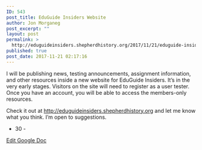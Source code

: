 ```yaml
---
ID: 543
post_title: EduGuide Insiders Website
author: Jon Morganeg
post_excerpt: ""
layout: post
permalink: >
  http://eduguideinsiders.shepherdhistory.org/2017/11/21/eduguide-insiders-website/
published: true
post_date: 2017-11-21 02:17:16
---
```

I will be publishing news, testing announcements, assignment information, and other resources inside a new website for EduGuide Insiders. It’s in the very early stages. Visitors on the site will need to register as a user tester. Once you have an account, you will be able to access the members-only resources.

Check it out at <a href="http://eduguideinsiders.shepherdhistory.org">http://eduguideinsiders.shepherdhistory.org</a> and let me know what you think. I’m open to suggestions.

- 30 -

<a href="https://docs.google.com/document/d/107b10NdAxncZjvZAp23K6Rvf0UnAf7JfoWe3_ALWj4Q/edit?usp=sharing">Edit Google Doc</a>